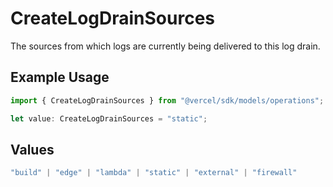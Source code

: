 # CreateLogDrainSources

The sources from which logs are currently being delivered to this log drain.

## Example Usage

```typescript
import { CreateLogDrainSources } from "@vercel/sdk/models/operations";

let value: CreateLogDrainSources = "static";
```

## Values

```typescript
"build" | "edge" | "lambda" | "static" | "external" | "firewall"
```